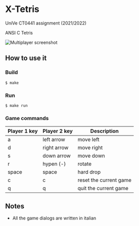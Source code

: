 # X-Tetris
UniVe CT0441 assignment (2021/2022)

ANSI C Tetris

![Multiplayer screenshot](https://user-images.githubusercontent.com/25140297/176733191-58e60225-d921-4947-ac1e-9481960c670f.png)

## How to use it
### Build
`$ make`
### Run
`$ make run`
### Game commands
| Player 1 key | Player 2 key | Description            |
|--------------|--------------|------------------------|
| a            | left arrow   | move left              |
| d            | right arrow  | move right             |
| s            | down arrow   | move down              |
| r            | hypen (-)    | rotate                 |
| space        | space        | hard drop              |
| c            | c            | reset the current game |
| q            | q            | quit the current game  |

## Notes
- All the game dialogs are written in italian

